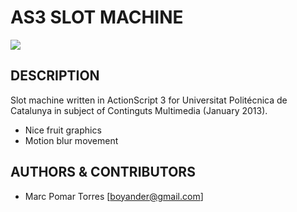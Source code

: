 AS3 SLOT MACHINE
================

<img src="https://raw.github.com/boyander/slotmachine/master/graphics/firstPlay.tiff"/>

DESCRIPTION
-----------
Slot machine written in ActionScript 3 for Universitat Politécnica de Catalunya 
in subject of Continguts Multimedia (January 2013).
- Nice fruit graphics
- Motion blur movement

AUTHORS & CONTRIBUTORS
----------------------
 - Marc Pomar Torres [boyander@gmail.com]
